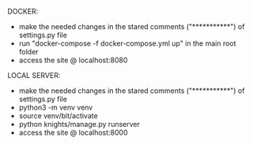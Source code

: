 DOCKER:
- make the needed changes in the stared comments ("***********") of settings.py file
- run "docker-compose -f docker-compose.yml up" in the main root folder
- access the site @ localhost:8080

LOCAL SERVER:
- make the needed changes in the stared comments ("***********") of settings.py file
- python3 -m venv venv
- source venv/bit/activate
- python knights/manage.py runserver
- access the site @ localhost:8000
